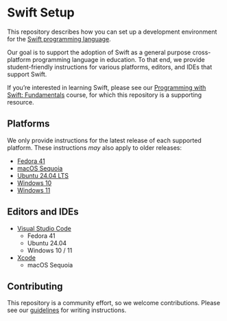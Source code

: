 # Swift Setup

This repository describes how you can set up a development environment for the [Swift programming language](https://swift.org).

Our goal is to support the adoption of Swift as a general purpose cross-platform programming language in education. To that end, we provide student-friendly instructions for various platforms, editors, and IDEs that support Swift.

If you’re interested in learning Swift, please see our [Programming with Swift: Fundamentals](https://www.pwsacademy.org/courses/pws-fundamentals.html) course, for which this repository is a supporting resource.

## Platforms

We only provide instructions for the latest release of each supported platform. These instructions *may* also apply to older releases:

- [Fedora 41](platforms/fedora/README.md)
- [macOS Sequoia](platforms/macOS/README.md)
- [Ubuntu 24.04 LTS](platforms/ubuntu/README.md)
- [Windows 10](platforms/windows10/README.md)
- [Windows 11](platforms/windows11/README.md)

## Editors and IDEs

- [Visual Studio Code](editors/vscode/README.md)
    * Fedora 41
    * Ubuntu 24.04
    * Windows 10 / 11
- [Xcode](editors/xcode/README.md)
    * macOS Sequoia

## Contributing

This repository is a community effort, so we welcome contributions. Please see our [guidelines](contributing.md) for writing instructions.
